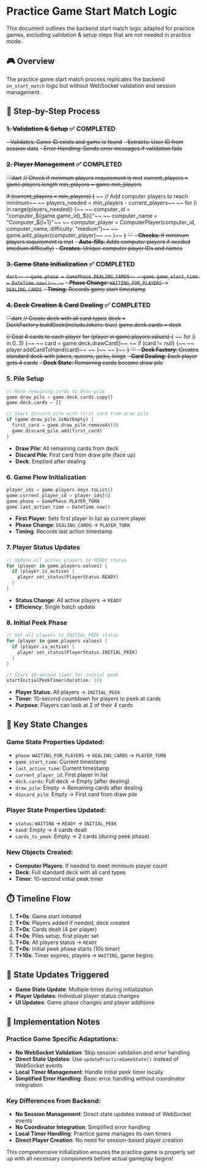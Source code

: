 # Practice Game Start Match Logic

This document outlines the backend start match logic adapted for practice games, excluding validation & setup steps that are not needed in practice mode.

## 🎮 Overview

The practice game start match process replicates the backend `on_start_match` logic but without WebSocket validation and session management.

## 🔄 Step-by-Step Process

### ~~1. Validation & Setup~~ ✅ **COMPLETED**
~~- Validates: Game ID exists and game is found~~
~~- Extracts: User ID from session data~~
~~- Error Handling: Sends error messages if validation fails~~

### ~~2. Player Management~~ ✅ **COMPLETED**
~~```dart~~
~~// Check if minimum players requirement is met~~
~~current_players = game.players.length~~
~~min_players = game.min_players~~

~~if (current_players < min_players) {~~
~~  // Add computer players to reach minimum~~
~~  players_needed = min_players - current_players~~
~~  for (i in range(players_needed)) {~~
~~    computer_id = "computer_${game.game_id}_${i}"~~
~~    computer_name = "Computer_${i+1}"~~
~~    computer_player = ComputerPlayer(computer_id, computer_name, difficulty: "medium")~~
~~    game.add_player(computer_player)~~
~~  }~~
~~}~~
~~```~~
~~- **Checks**: If minimum players requirement is met~~
~~- **Auto-fills**: Adds computer players if needed (medium difficulty)~~
~~- **Creates**: Unique computer player IDs and names~~

### ~~3. Game State Initialization~~ ✅ **COMPLETED**
~~```dart~~
~~game.phase = GamePhase.DEALING_CARDS~~
~~game.game_start_time = DateTime.now()~~
~~```~~
~~- **Phase Change**: `WAITING_FOR_PLAYERS` → `DEALING_CARDS`~~
~~- **Timing**: Records game start timestamp~~

### ~~4. Deck Creation & Card Dealing~~ ✅ **COMPLETED**
~~```dart~~
~~// Create deck with all card types~~
~~deck = DeckFactory.buildDeck(includeJokers: true)~~
~~game.deck.cards = deck~~

~~// Deal 4 cards to each player~~
~~for (player in game.players.values) {~~
~~  for (i in 0..3) {~~
~~    card = game.deck.drawCard()~~
~~    if (card != null) {~~
~~      player.addCardToHand(card)~~
~~    }~~
~~  }~~
~~}~~
~~```~~
~~- **Deck Factory**: Creates standard deck with jokers, queens, jacks, kings~~
~~- **Card Dealing**: Each player gets 4 cards~~
~~- **Deck State**: Remaining cards become draw pile~~

### 5. Pile Setup
```dart
// Move remaining cards to draw pile
game.draw_pile = game.deck.cards.copy()
game.deck.cards = []

// Start discard pile with first card from draw pile
if (game.draw_pile.isNotEmpty) {
  first_card = game.draw_pile.removeAt(0)
  game.discard_pile.add(first_card)
}
```
- **Draw Pile**: All remaining cards from deck
- **Discard Pile**: First card from draw pile (face up)
- **Deck**: Emptied after dealing

### 6. Game Flow Initialization
```dart
player_ids = game.players.keys.toList()
game.current_player_id = player_ids[0]
game.phase = GamePhase.PLAYER_TURN
game.last_action_time = DateTime.now()
```
- **First Player**: Sets first player in list as current player
- **Phase Change**: `DEALING_CARDS` → `PLAYER_TURN`
- **Timing**: Records last action timestamp

### 7. Player Status Updates
```dart
// Update all active players to READY status
for (player in game.players.values) {
  if (player.is_active) {
    player.set_status(PlayerStatus.READY)
  }
}
```
- **Status Change**: All active players → `READY`
- **Efficiency**: Single batch update

### 8. Initial Peek Phase
```dart
// Set all players to INITIAL_PEEK status
for (player in game.players.values) {
  if (player.is_active) {
    player.set_status(PlayerStatus.INITIAL_PEEK)
  }
}

// Start 10-second timer for initial peek
startInitialPeekTimer(duration: 10)
```
- **Player Status**: All players → `INITIAL_PEEK`
- **Timer**: 10-second countdown for players to peek at cards
- **Purpose**: Players can look at 2 of their 4 cards

## 🎯 Key State Changes

### Game State Properties Updated:
- `phase`: `WAITING_FOR_PLAYERS` → `DEALING_CARDS` → `PLAYER_TURN`
- `game_start_time`: Current timestamp
- `last_action_time`: Current timestamp
- `current_player_id`: First player in list
- `deck.cards`: Full deck → Empty (after dealing)
- `draw_pile`: Empty → Remaining cards after dealing
- `discard_pile`: Empty → First card from draw pile

### Player State Properties Updated:
- `status`: `WAITING` → `READY` → `INITIAL_PEEK`
- `hand`: Empty → 4 cards dealt
- `cards_to_peek`: Empty → 2 cards (during peek phase)

### New Objects Created:
- **Computer Players**: If needed to meet minimum player count
- **Deck**: Full standard deck with all card types
- **Timer**: 10-second initial peek timer

## ⏱️ Timeline Flow
1. **T+0s**: Game start initiated
2. **T+0s**: Players added if needed, deck created
3. **T+0s**: Cards dealt (4 per player)
4. **T+0s**: Piles setup, first player set
5. **T+0s**: All players status → `READY`
6. **T+0s**: Initial peek phase starts (10s timer)
7. **T+10s**: Timer expires, players → `WAITING`, game begins

## 🔄 State Updates Triggered
- **Game State Update**: Multiple times during initialization
- **Player Updates**: Individual player status changes
- **UI Updates**: Game phase changes and player additions

## 📝 Implementation Notes

### Practice Game Specific Adaptations:
- **No WebSocket Validation**: Skip session validation and error handling
- **Direct State Updates**: Use `updatePracticeGameState()` instead of WebSocket events
- **Local Timer Management**: Handle initial peek timer locally
- **Simplified Error Handling**: Basic error handling without coordinator integration

### Key Differences from Backend:
- **No Session Management**: Direct state updates instead of WebSocket events
- **No Coordinator Integration**: Simplified error handling
- **Local Timer Handling**: Practice game manages its own timers
- **Direct Player Creation**: No need for session-based player creation

This comprehensive initialization ensures the practice game is properly set up with all necessary components before actual gameplay begins!
